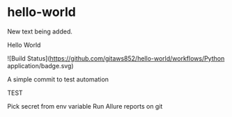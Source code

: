 # hello-world

New text being added.

Hello World

![Build Status](https://github.com/gitaws852/hello-world/workflows/Python application/badge.svg)

A simple commit to test automation

TEST

Pick secret from env variable
Run Allure reports on git
